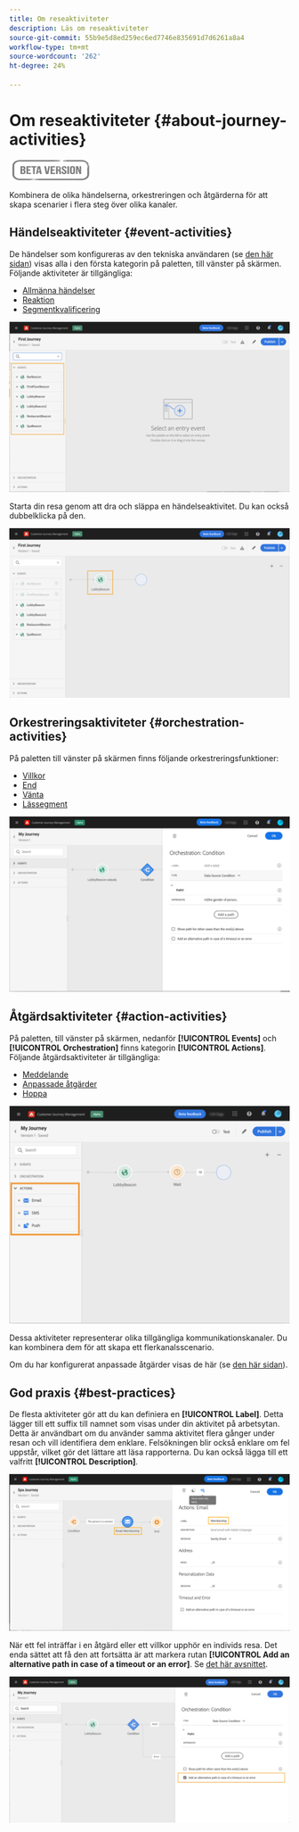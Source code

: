 ```yaml
---
title: Om reseaktiviteter
description: Läs om reseaktiviteter
source-git-commit: 55b9e5d8ed259ec6ed7746e835691d7d6261a8a4
workflow-type: tm+mt
source-wordcount: '262'
ht-degree: 24%

---
```


# Om reseaktiviteter {#about-journey-activities}

![](../assets/do-not-localize/badge.png)

Kombinera de olika händelserna, orkestreringen och åtgärderna för att skapa scenarier i flera steg över olika kanaler.

## Händelseaktiviteter {#event-activities}

De händelser som konfigureras av den tekniska användaren (se [den här sidan](../event/about-events.md)) visas alla i den första kategorin på paletten, till vänster på skärmen. Följande aktiviteter är tillgängliga:

* [Allmänna händelser](../building-journeys/general-events.md)
* [Reaktion](../building-journeys/reaction-events.md)
* [Segmentkvalificering](../building-journeys/segment-qualification-events.md)

![](../assets/journey43.png)

Starta din resa genom att dra och släppa en händelseaktivitet. Du kan också dubbelklicka på den.

![](../assets/journey44.png)

## Orkestreringsaktiviteter {#orchestration-activities}

På paletten till vänster på skärmen finns följande orkestreringsfunktioner:

* [Villkor](../building-journeys/condition-activity.md)
* [End](../building-journeys/end-activity.md)
* [Vänta](../building-journeys/wait-activity.md)
* [Lässegment](../building-journeys/read-segment.md)

![](../assets/journey49.png)

## Åtgärdsaktiviteter {#action-activities}

På paletten, till vänster på skärmen, nedanför **[!UICONTROL Events]** och **[!UICONTROL Orchestration]** finns kategorin **[!UICONTROL Actions]**. Följande åtgärdsaktiviteter är tillgängliga:

* [Meddelande](../building-journeys/journeys-message.md)
* [Anpassade åtgärder](../building-journeys/using-custom-actions.md)
* [Hoppa](../building-journeys/jump.md)

![](../assets/journey58.png)

Dessa aktiviteter representerar olika tillgängliga kommunikationskanaler. Du kan kombinera dem för att skapa ett flerkanalsscenario.

Om du har konfigurerat anpassade åtgärder visas de här (se [den här sidan](../building-journeys/using-custom-actions.md)).

## God praxis {#best-practices}

De flesta aktiviteter gör att du kan definiera en **[!UICONTROL Label]**. Detta lägger till ett suffix till namnet som visas under din aktivitet på arbetsytan. Detta är användbart om du använder samma aktivitet flera gånger under resan och vill identifiera dem enklare. Felsökningen blir också enklare om fel uppstår, vilket gör det lättare att läsa rapporterna. Du kan också lägga till ett valfritt **[!UICONTROL Description]**.

![](../assets/journey59bis.png)

När ett fel inträffar i en åtgärd eller ett villkor upphör en individs resa. Det enda sättet att få den att fortsätta är att markera rutan **[!UICONTROL Add an alternative path in case of a timeout or an error]**. Se [det här avsnittet](../building-journeys/using-the-journey-designer.md#paths).

![](../assets/journey42.png)
